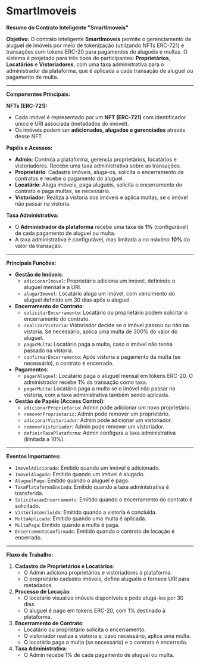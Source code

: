 # SmartImoveis
**Resumo do Contrato Inteligente "SmartImoveis"**

**Objetivo:**
O contrato inteligente **SmartImoveis** permite o gerenciamento de aluguel de imóveis por meio de tokenização (utilizando NFTs ERC-721) e transações com tokens ERC-20 para pagamentos de aluguéis e multas. O sistema é projetado para três tipos de participantes: **Proprietários**, **Locatários** e **Vistoriadores**, com uma taxa administrativa para o administrador da plataforma, que é aplicada a cada transação de aluguel ou pagamento de multa.

---

**Componentes Principais:**

**NFTs (ERC-721):**

- Cada imóvel é representado por um **NFT (ERC-721)** com identificador único e URI associada (metadados do imóvel).
- Os imóveis podem ser **adicionados, alugados e gerenciados** através desse NFT.

**Papéis e Acessos:**

- **Admin**: Controla a plataforma, gerencia proprietários, locatários e vistoriadores. Recebe uma taxa administrativa sobre as transações.
- **Proprietário**: Cadastra imóveis, aluga-os, solicita o encerramento de contratos e recebe o pagamento do aluguel.
- **Locatário**: Aluga imóveis, paga aluguéis, solicita o encerramento do contrato e paga multas, se necessário.
- **Vistoriador**: Realiza a vistoria dos imóveis e aplica multas, se o imóvel não passar na vistoria.

**Taxa Administrativa:**

- O **Administrador da plataforma** recebe uma taxa de **1%** (configurável) de cada pagamento de aluguel ou multa.
- A taxa administrativa é configurável, mas limitada a no máximo **10%** do valor da transação.

---

**Principais Funções:**

- **Gestão de Imóveis**:
    - `adicionarImovel`: Proprietário adiciona um imóvel, definindo o aluguel mensal e a URI.
    - `alugarImovel`: Locatário aluga um imóvel, com vencimento do aluguel definido em 30 dias após o aluguel.
- **Encerramento do Contrato**:
    - `solicitarEncerramento`: Locatário ou proprietário podem solicitar o encerramento do contrato.
    - `realizarVistoria`: Vistoriador decide se o imóvel passou ou não na vistoria. Se necessário, aplica uma multa de 300% do valor do aluguel.
    - `pagarMulta`: Locatário paga a multa, caso o imóvel não tenha passado na vistoria.
    - `confirmarEncerramento`: Após vistoria e pagamento da multa (se necessário), o contrato é encerrado.
- **Pagamentos**:
    - `pagarAluguel`: Locatário paga o aluguel mensal em tokens ERC-20. O administrador recebe 1% da transação como taxa.
    - `pagarMulta`: Locatário paga a multa se o imóvel não passar na vistoria, com a taxa administrativa também sendo aplicada.
- **Gestão de Papéis (Access Control)**:
    - `adicionarProprietario`: Admin pode adicionar um novo proprietário.
    - `removerProprietario`: Admin pode remover um proprietário.
    - `adicionarVistoriador`: Admin pode adicionar um vistoriador.
    - `removerVistoriador`: Admin pode remover um vistoriador.
    - `definirTaxaPlataforma`: Admin configura a taxa administrativa (limitada a 10%).

---

**Eventos Importantes:**

- `ImovelAdicionado`: Emitido quando um imóvel é adicionado.
- `ImovelAlugado`: Emitido quando um imóvel é alugado.
- `AluguelPago`: Emitido quando o aluguel é pago.
- `TaxaPlataformaEnviada`: Emitido quando a taxa administrativa é transferida.
- `SolicitacaoEncerramento`: Emitido quando o encerramento do contrato é solicitado.
- `VistoriaConcluida`: Emitido quando a vistoria é concluída.
- `MultaAplicada`: Emitido quando uma multa é aplicada.
- `MultaPaga`: Emitido quando a multa é paga.
- `EncerramentoConfirmado`: Emitido quando o contrato de locação é encerrado.

---

**Fluxo de Trabalho:**

1. **Cadastro de Proprietários e Locatários**:
    - O Admin adiciona proprietários e vistoriadores à plataforma.
    - O proprietário cadastra imóveis, define aluguéis e fornece URI para metadados.
2. **Processo de Locação**:
    - O locatário visualiza imóveis disponíveis e pode alugá-los por 30 dias.
    - O aluguel é pago em tokens ERC-20, com 1% destinado à plataforma.
3. **Encerramento de Contrato**:
    - Locatário ou proprietário solicita o encerramento.
    - O vistoriador realiza a vistoria e, caso necessário, aplica uma multa.
    - O locatário paga a multa (se necessário) e o contrato é encerrado.
4. **Taxa Administrativa**:
    - O Admin recebe 1% de cada pagamento de aluguel ou multa.